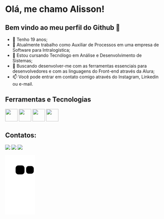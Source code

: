 # Olá, me chamo Alisson!
## Bem vindo ao meu perfil do Github 👋

- 🧑 Tenho 19 anos;
- 👜 Atualmente trabalho como Auxiliar de Processos em uma empresa de Software para Intralogística;
- 👀 Estou cursando Tecnólogo em Análise e Desenvolvimento de Sistemas;
- 🌱 Buscando desenvolver-me com as ferramentas essenciais para desenvolvedores e com as linguagens do Front-end através da Alura;
- 📫 Você pode entrar em contato comigo através do Instagram, Linkedin ou e-mail.

## Ferramentas e Tecnologias

<div>
<img src="https://cdn.jsdelivr.net/gh/devicons/devicon@latest/icons/html5/html5-original.svg" width="40" height="40"/>
<img src="https://cdn.jsdelivr.net/gh/devicons/devicon@latest/icons/css3/css3-original.svg" width="40" height="40"/>
<img src="https://cdn.jsdelivr.net/gh/devicons/devicon@latest/icons/javascript/javascript-original.svg" width="40" height="40"/>
<img src="https://cdn.jsdelivr.net/gh/devicons/devicon@latest/icons/git/git-original.svg" width="40" height="40"/>
</div>      

## Contatos:

<div>
<a href="https://instagram.com/simon.alisson" target="_blank"><img loading="lazy" src="https://img.shields.io/badge/-Instagram-%23E4405F?style=for-the-badge&logo=instagram&logoColor=white" target="_blank"></a>
<a href = "mailto:alissonsimon21@gmail.com"><img loading="lazy" src="https://img.shields.io/badge/Gmail-D14836?style=for-the-badge&logo=gmail&logoColor=white" target="_blank"></a>
<a href="https://www.linkedin.com/in/alisson-simon-a081592ba?" target="_blank"><img loading="lazy" src="https://img.shields.io/badge/-LinkedIn-%230077B5?style=for-the-badge&logo=linkedin&logoColor=white" target="_blank"></a>   
</div>

![Snake animation](https://github.com/AlissonSimon/AlissonSimon/blob/output/github-contribution-grid-snake.svg)

<!---
AlissonSimon/AlissonSimon is a ✨ special ✨ repository because its `README.md` (this file) appears on your GitHub profile.
You can click the Preview link to take a look at your changes.
--->
